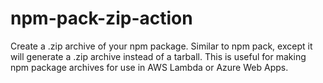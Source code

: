 # npm-pack-zip-action
Create a .zip archive of your npm package. Similar to npm pack, except it will generate a .zip archive instead of a tarball. This is useful for making npm package archives for use in AWS Lambda or Azure Web Apps.
